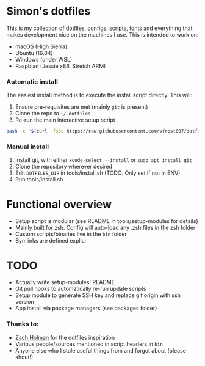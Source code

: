 # Simon's dotfiles

This is my collection of dotfiles, configs, scripts, fonts and everything that
makes development nice on the machines I use. This is intended to work on:
* macOS (High Sierra)
* Ubuntu (16.04)
* Windows (under WSL)
* Raspbian (Jessie x86, Stretch ARM)

### Automatic install

The easiest install method is to execute the install script directly. This will:
1. Ensure pre-requisites are met (mainly `git` is present)
2. Clone the repo to `~/.dotfiles`
3. Re-run the main interactive setup script

```bash
bash -c "$(curl -fsSL https://raw.githubusercontent.com/sfrost007/dotfiles/master/tools/install.sh)"
```

### Manual install
1. Install git, with either `xcode-select --install` or `sudo apt install git`
2. Clone the repository wherever desired
3. Edit `DOTFILES_DIR` in tools/install.sh (TODO: Only set if not in ENV)
4. Run tools/install.sh


# Functional overview
* Setup script is modular (see README in tools/setup-modules for details)
* Mainly built for zsh. Config will auto-load any .zsh files in the zsh folder
* Custom scripts/binaries live in the `bin` folder
* Symlinks are defined explici

# TODO
* Actually write setup-modules' README
* Git pull hooks to automatically re-run update scripts
* Setup module to generate SSH key and replace git origin with ssh version
* App install via package managers (see packages folder)

### Thanks to:
* [Zach Holman](http://github.com/holman/dotfiles) for the dotfiles inspiration
* Various people/sources mentioned in script headers in `bin`
* Anyone else who I stole useful things from and forgot about (please shout!)
